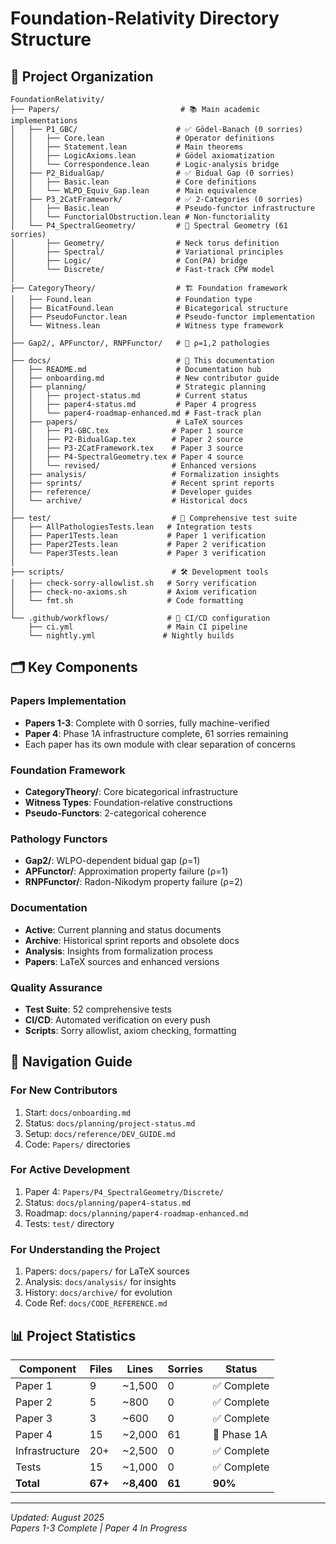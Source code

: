 # Foundation-Relativity Directory Structure

## 📁 Project Organization

```
FoundationRelativity/
├── Papers/                           # 📚 Main academic implementations
│   ├── P1_GBC/                      # ✅ Gödel-Banach (0 sorries)
│   │   ├── Core.lean                # Operator definitions
│   │   ├── Statement.lean           # Main theorems
│   │   ├── LogicAxioms.lean         # Gödel axiomatization
│   │   └── Correspondence.lean      # Logic-analysis bridge
│   ├── P2_BidualGap/                # ✅ Bidual Gap (0 sorries)
│   │   ├── Basic.lean               # Core definitions
│   │   └── WLPO_Equiv_Gap.lean      # Main equivalence
│   ├── P3_2CatFramework/            # ✅ 2-Categories (0 sorries)
│   │   ├── Basic.lean               # Pseudo-functor infrastructure
│   │   └── FunctorialObstruction.lean # Non-functoriality
│   └── P4_SpectralGeometry/         # 🔧 Spectral Geometry (61 sorries)
│       ├── Geometry/                # Neck torus definition
│       ├── Spectral/                # Variational principles
│       ├── Logic/                   # Con(PA) bridge
│       └── Discrete/                # Fast-track CPW model
│
├── CategoryTheory/                  # 🏗️ Foundation framework
│   ├── Found.lean                   # Foundation type
│   ├── BicatFound.lean              # Bicategorical structure
│   ├── PseudoFunctor.lean           # Pseudo-functor implementation
│   └── Witness.lean                 # Witness type framework
│
├── Gap2/, APFunctor/, RNPFunctor/   # 🎯 ρ=1,2 pathologies
│
├── docs/                            # 📖 This documentation
│   ├── README.md                    # Documentation hub
│   ├── onboarding.md                # New contributor guide
│   ├── planning/                    # Strategic planning
│   │   ├── project-status.md        # Current status
│   │   ├── paper4-status.md         # Paper 4 progress
│   │   └── paper4-roadmap-enhanced.md # Fast-track plan
│   ├── papers/                      # LaTeX sources
│   │   ├── P1-GBC.tex              # Paper 1 source
│   │   ├── P2-BidualGap.tex        # Paper 2 source
│   │   ├── P3-2CatFramework.tex    # Paper 3 source
│   │   ├── P4-SpectralGeometry.tex # Paper 4 source
│   │   └── revised/                # Enhanced versions
│   ├── analysis/                   # Formalization insights
│   ├── sprints/                    # Recent sprint reports
│   ├── reference/                  # Developer guides
│   └── archive/                    # Historical docs
│
├── test/                           # 🧪 Comprehensive test suite
│   ├── AllPathologiesTests.lean   # Integration tests
│   ├── Paper1Tests.lean           # Paper 1 verification
│   ├── Paper2Tests.lean           # Paper 2 verification
│   └── Paper3Tests.lean           # Paper 3 verification
│
├── scripts/                        # 🛠️ Development tools
│   ├── check-sorry-allowlist.sh   # Sorry verification
│   ├── check-no-axioms.sh         # Axiom verification
│   └── fmt.sh                     # Code formatting
│
└── .github/workflows/             # 🔄 CI/CD configuration
    ├── ci.yml                     # Main CI pipeline
    └── nightly.yml               # Nightly builds
```

## 🗂️ Key Components

### **Papers Implementation**
- **Papers 1-3**: Complete with 0 sorries, fully machine-verified
- **Paper 4**: Phase 1A infrastructure complete, 61 sorries remaining
- Each paper has its own module with clear separation of concerns

### **Foundation Framework**
- **CategoryTheory/**: Core bicategorical infrastructure
- **Witness Types**: Foundation-relative constructions
- **Pseudo-Functors**: 2-categorical coherence

### **Pathology Functors**
- **Gap2/**: WLPO-dependent bidual gap (ρ=1)
- **APFunctor/**: Approximation property failure (ρ=1)
- **RNPFunctor/**: Radon-Nikodym property failure (ρ=2)

### **Documentation**
- **Active**: Current planning and status documents
- **Archive**: Historical sprint reports and obsolete docs
- **Analysis**: Insights from formalization process
- **Papers**: LaTeX sources and enhanced versions

### **Quality Assurance**
- **Test Suite**: 52 comprehensive tests
- **CI/CD**: Automated verification on every push
- **Scripts**: Sorry allowlist, axiom checking, formatting

## 🎯 Navigation Guide

### **For New Contributors**
1. Start: `docs/onboarding.md`
2. Status: `docs/planning/project-status.md`
3. Setup: `docs/reference/DEV_GUIDE.md`
4. Code: `Papers/` directories

### **For Active Development**
1. Paper 4: `Papers/P4_SpectralGeometry/Discrete/`
2. Status: `docs/planning/paper4-status.md`
3. Roadmap: `docs/planning/paper4-roadmap-enhanced.md`
4. Tests: `test/` directory

### **For Understanding the Project**
1. Papers: `docs/papers/` for LaTeX sources
2. Analysis: `docs/analysis/` for insights
3. History: `docs/archive/` for evolution
4. Code Ref: `docs/CODE_REFERENCE.md`

## 📊 Project Statistics

| Component | Files | Lines | Sorries | Status |
|-----------|-------|-------|---------|---------|
| Paper 1 | 9 | ~1,500 | 0 | ✅ Complete |
| Paper 2 | 5 | ~800 | 0 | ✅ Complete |
| Paper 3 | 3 | ~600 | 0 | ✅ Complete |
| Paper 4 | 15 | ~2,000 | 61 | 🔧 Phase 1A |
| Infrastructure | 20+ | ~2,500 | 0 | ✅ Complete |
| Tests | 15 | ~1,000 | 0 | ✅ Complete |
| **Total** | **67+** | **~8,400** | **61** | **90%** |

---

*Updated: August 2025*  
*Papers 1-3 Complete | Paper 4 In Progress*
